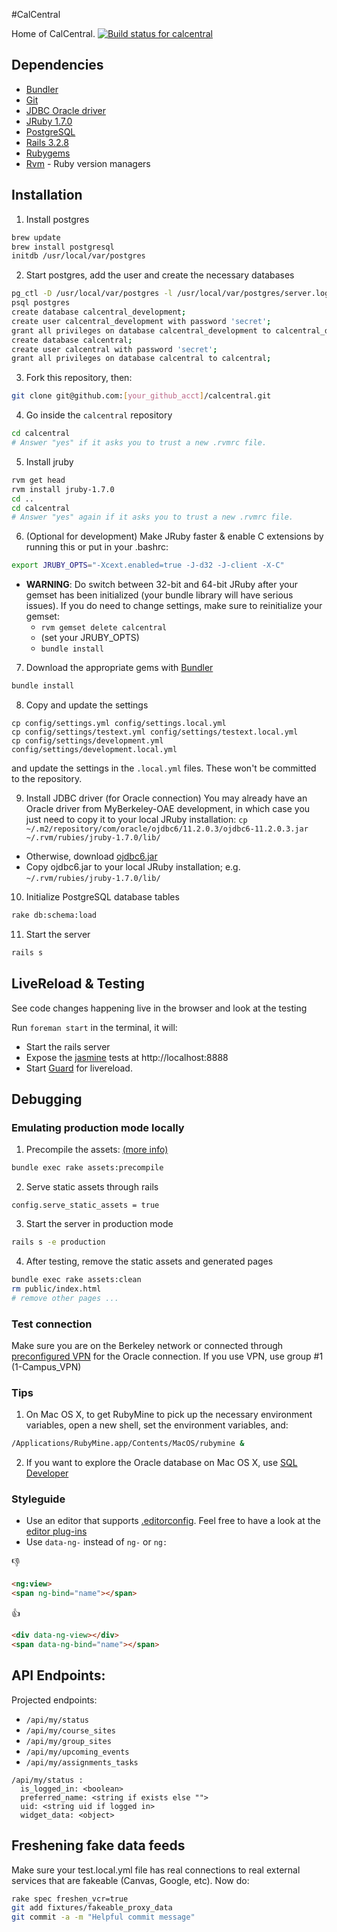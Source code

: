 #CalCentral

Home of CalCentral. [![Build status for calcentral](https://secure.travis-ci.org/ets-berkeley-edu/calcentral.png)](http://travis-ci.org/ets-berkeley-edu/calcentral)

## Dependencies

* [Bundler](http://gembundler.com/rails3.html)
* [Git](https://help.github.com/articles/set-up-git)
* [JDBC Oracle driver](http://www.oracle.com/technetwork/database/enterprise-edition/jdbc-112010-090769.html)
* [JRuby 1.7.0](http://jruby.org/)
* [PostgreSQL](http://www.postgresql.org/)
* [Rails 3.2.8](http://rubyonrails.org/download)
* [Rubygems](http://rubyforge.org/frs/?group_id=126)
* [Rvm](https://rvm.io/rvm/install/) - Ruby version managers

## Installation

1. Install postgres
```bash
brew update
brew install postgresql
initdb /usr/local/var/postgres
```

2. Start postgres, add the user and create the necessary databases
```bash
pg_ctl -D /usr/local/var/postgres -l /usr/local/var/postgres/server.log start
psql postgres
create database calcentral_development;
create user calcentral_development with password 'secret';
grant all privileges on database calcentral_development to calcentral_development;
create database calcentral;
create user calcentral with password 'secret';
grant all privileges on database calcentral to calcentral;
```

3. Fork this repository, then:
```bash
git clone git@github.com:[your_github_acct]/calcentral.git
```

4. Go inside the `calcentral` repository
```bash
cd calcentral
# Answer "yes" if it asks you to trust a new .rvmrc file.
```

5. Install jruby
```bash
rvm get head
rvm install jruby-1.7.0
cd ..
cd calcentral
# Answer "yes" again if it asks you to trust a new .rvmrc file.
```

6. (Optional for development) Make JRuby faster & enable C extensions by running this or put in your .bashrc:
```bash
export JRUBY_OPTS="-Xcext.enabled=true -J-d32 -J-client -X-C"
```
  * __WARNING__: Do switch between 32-bit and 64-bit JRuby after your gemset has been initialized (your bundle library will have serious issues). If you do need to change settings, make sure to reinitialize your gemset:
     * ```rvm gemset delete calcentral```
     * (set your JRUBY_OPTS)
     * ```bundle install```

7. Download the appropriate gems with [Bundler](http://gembundler.com/rails3.html)
```bash
bundle install
```

8. Copy and update the settings
```
cp config/settings.yml config/settings.local.yml
cp config/settings/testext.yml config/settings/testext.local.yml
cp config/settings/development.yml config/settings/development.local.yml
```
and update the settings in the `.local.yml` files.
These won't be committed to the repository.

9. Install JDBC driver (for Oracle connection)
You may already have an Oracle driver from MyBerkeley-OAE development, in which case you just need to copy it to your local JRuby installation:
```cp ~/.m2/repository/com/oracle/ojdbc6/11.2.0.3/ojdbc6-11.2.0.3.jar ~/.rvm/rubies/jruby-1.7.0/lib/```
  * Otherwise, download [ojdbc6.jar](http://www.oracle.com/technetwork/database/enterprise-edition/jdbc-112010-090769.html)
  * Copy ojdbc6.jar to your local JRuby installation; e.g. ```~/.rvm/rubies/jruby-1.7.0/lib/```

10. Initialize PostgreSQL database tables
```bash
rake db:schema:load
```

11. Start the server
```bash
rails s
```

## LiveReload & Testing

See code changes happening live in the browser and look at the testing

Run `foreman start` in the terminal, it will:
* Start the rails server
* Expose the [jasmine](http://pivotal.github.com/jasmine/) tests at http://localhost:8888
* Start [Guard](https://github.com/guard/guard) for livereload.

## Debugging

### Emulating production mode locally

1. Precompile the assets: [(more info)](http://stackoverflow.com/questions/7275636/rails-3-1-0-actionviewtemplateerrror-application-css-isnt-precompiled)
```bash
bundle exec rake assets:precompile
```

2. Serve static assets through rails
```
config.serve_static_assets = true
```

3. Start the server in production mode
```bash
rails s -e production
```

4. After testing, remove the static assets and generated pages
```bash
bundle exec rake assets:clean
rm public/index.html
# remove other pages ...
```

### Test connection

Make sure you are on the Berkeley network or connected through [preconfigured VPN](https://kb.berkeley.edu/jivekb/entry.jspa?externalID=2665) for the Oracle connection.
If you use VPN, use group #1 (1-Campus_VPN)

### Tips

1. On Mac OS X, to get RubyMine to pick up the necessary environment variables, open a new shell, set the environment variables, and:
```bash
/Applications/RubyMine.app/Contents/MacOS/rubymine &
```

2. If you want to explore the Oracle database on Mac OS X, use [SQL Developer](http://www.oracle.com/technetwork/developer-tools/sql-developer/overview/index.html)

### Styleguide

* Use an editor that supports [.editorconfig](http://editorconfig.org/#overview). Feel free to have a look at the [editor plug-ins](http://editorconfig.org/#download)
* Use `data-ng-` instead of `ng-` or `ng:`

:-1:
```html
<ng:view>
<span ng-bind="name"></span>
```
:+1:
```html
<div data-ng-view></div>
<span data-ng-bind="name"></span>
```

## API Endpoints:

Projected endpoints:

* ``` /api/my/status ```
* ``` /api/my/course_sites ```
* ``` /api/my/group_sites ```
* ``` /api/my/upcoming_events ```
* ``` /api/my/assignments_tasks ```

```
/api/my/status :
  is_logged_in: <boolean>
  preferred_name: <string if exists else "">
  uid: <string uid if logged in>
  widget_data: <object>
```

## Freshening fake data feeds

Make sure your test.local.yml file has real connections to real external services that are fakeable (Canvas, Google, etc).
Now do:

```bash
rake spec freshen_vcr=true
git add fixtures/fakeable_proxy_data
git commit -a -m "Helpful commit message"
```
